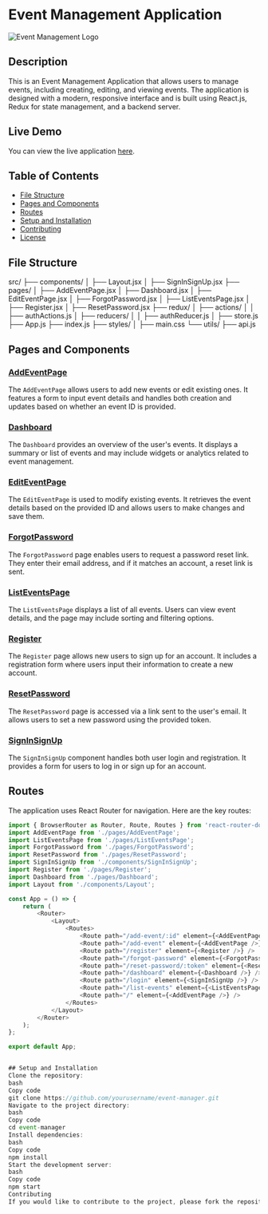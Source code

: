 # Event Management Application
![Event Management Logo](https://sanjaybasket.s3.ap-south-1.amazonaws.com/eventmanager-logo.png)


## Description

This is an Event Management Application that allows users to manage events, including creating, editing, and viewing events. The application is designed with a modern, responsive interface and is built using React.js, Redux for state management, and a backend server.

## Live Demo

You can view the live application [here](https://event-manager-two.vercel.app/).

## Table of Contents

- [File Structure](#file-structure)
- [Pages and Components](#pages-and-components)
- [Routes](#routes)
- [Setup and Installation](#setup-and-installation)
- [Contributing](#contributing)
- [License](#license)

## File Structure

src/
├── components/
│ ├── Layout.jsx
│ ├── SignInSignUp.jsx
├── pages/
│ ├── AddEventPage.jsx
│ ├── Dashboard.jsx
│ ├── EditEventPage.jsx
│ ├── ForgotPassword.jsx
│ ├── ListEventsPage.jsx
│ ├── Register.jsx
│ ├── ResetPassword.jsx
├── redux/
│ ├── actions/
│ │ ├── authActions.js
│ ├── reducers/
│ │ ├── authReducer.js
│ ├── store.js
├── App.js
├── index.js
├── styles/
│ ├── main.css
└── utils/
├── api.js




## Pages and Components

### [AddEventPage](https://event-manager-two.vercel.app/add-event)

The `AddEventPage` allows users to add new events or edit existing ones. It features a form to input event details and handles both creation and updates based on whether an event ID is provided.

### [Dashboard](https://event-manager-two.vercel.app/dashboard)

The `Dashboard` provides an overview of the user's events. It displays a summary or list of events and may include widgets or analytics related to event management.

### [EditEventPage](https://event-manager-two.vercel.app/add-event/:id)

The `EditEventPage` is used to modify existing events. It retrieves the event details based on the provided ID and allows users to make changes and save them.

### [ForgotPassword](https://event-manager-two.vercel.app/forgot-password)

The `ForgotPassword` page enables users to request a password reset link. They enter their email address, and if it matches an account, a reset link is sent.

### [ListEventsPage](https://event-manager-two.vercel.app/list-events)

The `ListEventsPage` displays a list of all events. Users can view event details, and the page may include sorting and filtering options.

### [Register](https://event-manager-two.vercel.app/register)

The `Register` page allows new users to sign up for an account. It includes a registration form where users input their information to create a new account.

### [ResetPassword](https://event-manager-two.vercel.app/reset-password/:token)

The `ResetPassword` page is accessed via a link sent to the user's email. It allows users to set a new password using the provided token.

### [SignInSignUp](https://event-manager-two.vercel.app/login)

The `SignInSignUp` component handles both user login and registration. It provides a form for users to log in or sign up for an account.

## Routes

The application uses React Router for navigation. Here are the key routes:

```javascript
import { BrowserRouter as Router, Route, Routes } from 'react-router-dom';
import AddEventPage from './pages/AddEventPage';
import ListEventsPage from './pages/ListEventsPage';
import ForgotPassword from './pages/ForgotPassword';
import ResetPassword from './pages/ResetPassword';
import SignInSignUp from './components/SignInSignUp';
import Register from './pages/Register';
import Dashboard from './pages/Dashboard';
import Layout from './components/Layout';

const App = () => {
    return (
        <Router>
            <Layout>
                <Routes>
                    <Route path="/add-event/:id" element={<AddEventPage />} />
                    <Route path="/add-event" element={<AddEventPage />} />
                    <Route path="/register" element={<Register />} />
                    <Route path="/forgot-password" element={<ForgotPassword />} />
                    <Route path="/reset-password/:token" element={<ResetPassword />} />
                    <Route path="/dashboard" element={<Dashboard />} />
                    <Route path="/login" element={<SignInSignUp />} />
                    <Route path="/list-events" element={<ListEventsPage />} />
                    <Route path="/" element={<AddEventPage />} />
                </Routes>   
            </Layout>
        </Router>
    );
};

export default App;


## Setup and Installation
Clone the repository:
bash
Copy code
git clone https://github.com/yourusername/event-manager.git
Navigate to the project directory:
bash
Copy code
cd event-manager
Install dependencies:
bash
Copy code
npm install
Start the development server:
bash
Copy code
npm start
Contributing
If you would like to contribute to the project, please fork the repository and submit a pull request with your changes. Ensure that all tests pass and include appropriate documentation for new features.
